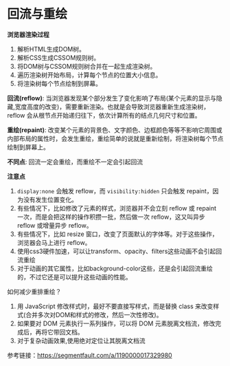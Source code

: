 # 回流与重绘

**浏览器渲染过程**

1. 解析HTML生成DOM树。
2. 解析CSS生成CSSOM规则树。
3. 将DOM树与CSSOM规则树合并在一起生成渲染树。
4. 遍历渲染树开始布局，计算每个节点的位置大小信息。
5. 将渲染树每个节点绘制到屏幕。

**回流(reflow)**:  当浏览器发现某个部分发生了变化影响了布局(某个元素的显示与隐藏,宽度高度的改变)，需要重新渲染。也就是会导致浏览器重新生成渲染树，reflow 会从根节点开始递归往下，依次计算所有的结点几何尺寸和位置。

**重绘(repaint)**: 改变某个元素的背景色、文字颜色、边框颜色等等不影响它周围或内部布局的属性时，会发生重绘，重绘简单的说就是重新绘制，将渲染树每个节点绘制到屏幕上。

**不同点**: 回流一定会重绘，而重绘不一定会引起回流

**注意点**

1. `display:none` 会触发 reflow，而 `visibility:hidden` 只会触发 repaint，因为没有发生位置变化。
2. 有些情况下，比如修改了元素的样式，浏览器并不会立刻 reflow 或 repaint 一次，而是会把这样的操作积攒一批，然后做一次 reflow，这又叫异步 reflow 或增量异步 reflow。
3. 有些情况下，比如 resize 窗口，改变了页面默认的字体等。对于这些操作，浏览器会马上进行 reflow。
4. 使用css3硬件加速，可以让transform、opacity、filters这些动画不会引起回流重绘
5. 对于动画的其它属性，比如background-color这些，还是会引起回流重绘的，不过它还是可以提升这些动画的性能。

如何减少重排重绘？

1. 用 JavaScript 修改样式时，最好不要直接写样式，而是替换 class 来改变样式(合并多次对DOM和样式的修改，然后一次性修改)。
2. 如果要对 DOM 元素执行一系列操作，可以将 DOM 元素脱离文档流，修改完成后，再将它带回文档。
3. 对于复杂动画效果,使用绝对定位让其脱离文档流

参考链接：https://segmentfault.com/a/1190000017329980